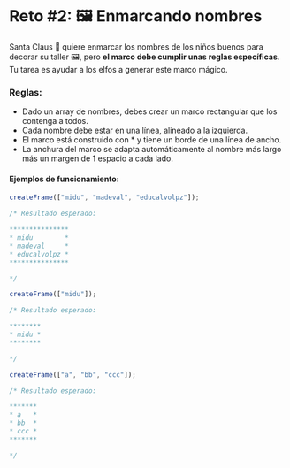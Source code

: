 # Reto #2: 🖼 Enmarcando nombres

Santa Claus 🎅 quiere enmarcar los nombres de los niños buenos para decorar su taller 🖼️, pero **el marco debe cumplir unas reglas específicas**. Tu tarea es ayudar a los elfos a generar este marco mágico.

### Reglas:

- Dado un array de nombres, debes crear un marco rectangular que los contenga a todos.
- Cada nombre debe estar en una línea, alineado a la izquierda.
- El marco está construido con \* y tiene un borde de una línea de ancho.
- La anchura del marco se adapta automáticamente al nombre más largo más un margen de 1 espacio a cada lado.

#### Ejemplos de funcionamiento:

```javascript
createFrame(["midu", "madeval", "educalvolpz"]);

/* Resultado esperado:

***************
* midu        *
* madeval     *
* educalvolpz *
***************

*/
```

```javascript
createFrame(["midu"]);

/* Resultado esperado:

********
* midu *
********

*/
```

```javascript
createFrame(["a", "bb", "ccc"]);

/* Resultado esperado:

*******
* a   *
* bb  *
* ccc *
*******

*/
```
